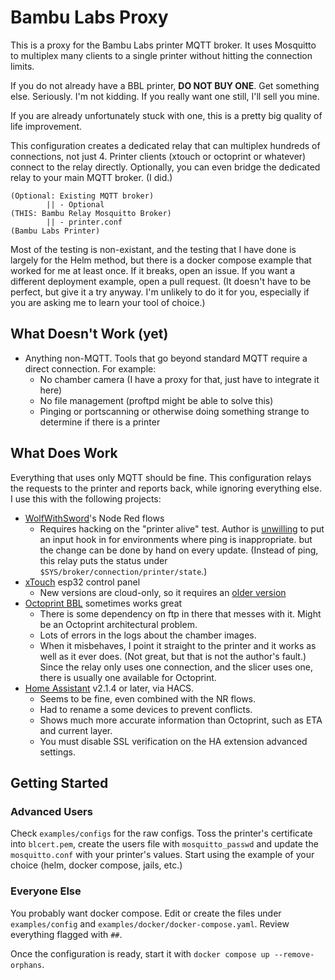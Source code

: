 # Bambu Labs Proxy

This is a proxy for the Bambu Labs printer MQTT broker. It uses Mosquitto to multiplex many clients to a single printer without hitting the connection limits. 

If you do not already have a BBL printer, **DO NOT BUY ONE**. Get something else. Seriously. I'm not kidding. If you really want one still, I'll sell you mine.

If you are already unfortunately stuck with one, this is a pretty big quality of life improvement.

This configuration creates a dedicated relay that can multiplex hundreds of connections, not just 4. Printer clients (xtouch or octoprint or whatever) connect to the relay directly. Optionally, you can even bridge the dedicated relay to your main MQTT broker. (I did.)

    (Optional: Existing MQTT broker)
            || - Optional
    (THIS: Bambu Relay Mosquitto Broker)
            || - printer.conf
    (Bambu Labs Printer)

Most of the testing is non-existant, and the testing that I have done is largely for the Helm method, but there is a docker compose example that worked for me at least once. If it breaks, open an issue. If you want a different deployment example, open a pull request. (It doesn't have to be perfect, but give it a try anyway. I'm unlikely to do it for you, especially if you are asking me to learn your tool of choice.)

## What Doesn't Work (yet)

- Anything non-MQTT. Tools that go beyond standard MQTT require a direct connection. For example:
  - No chamber camera (I have a proxy for that, just have to integrate it here)
  - No file management (proftpd might be able to solve this)
  - Pinging or portscanning or otherwise doing something strange to determine if there is a printer

## What Does Work

Everything that uses only MQTT should be fine. This configuration relays the requests to the printer and reports back, while ignoring everything else. I use this with the following projects:

- [WolfWithSword](https://github.com/WolfwithSword/Bambu-HomeAssistant-Flows)'s Node Red flows
  - Requires hacking on the "printer alive" test. Author is [unwilling](https://github.com/WolfwithSword/Bambu-HomeAssistant-Flows/issues/15#issuecomment-2466936542) to put an input hook in for environments where ping is inappropriate. but the change can be done by hand on every update. (Instead of ping, this relay puts the status under `$SYS/broker/connection/printer/state`.)
- [xTouch](https://github.com/xperiments-in/xtouch) esp32 control panel
  - New versions are cloud-only, so it requires an [older version](https://github.com/xperiments-in/xtouch/issues/130)
- [Octoprint BBL](https://github.com/jneilliii/OctoPrint-BambuPrinter/) sometimes works great
  - There is some dependency on ftp in there that messes with it. Might be an Octoprint architectural problem.
  - Lots of errors in the logs about the chamber images.
  - When it misbehaves, I point it straight to the printer and it works as well as it ever does. (Not great, but that is not the author's fault.) Since the relay only uses one connection, and the slicer uses one, there is usually one available for Octoprint.
- [Home Assistant](https://github.com/greghesp/ha-bambulab) v2.1.4 or later, via HACS.
  - Seems to be fine, even combined with the NR flows.
  - Had to rename a some devices to prevent conflicts.
  - Shows much more accurate information than Octoprint, such as ETA and current layer.
  - You must disable SSL verification on the HA extension advanced settings.

## Getting Started

### Advanced Users
Check `examples/configs` for the raw configs. Toss the printer's certificate into `blcert.pem`, create the users file with `mosquitto_passwd` and update the `mosquitto.conf` with your printer's values. Start using the example of your choice (helm, docker compose, jails, etc.)

### Everyone Else
You probably want docker compose. Edit or create the files under `examples/config` and `examples/docker/docker-compose.yaml`. Review everything flagged with `##`.

Once the configuration is ready, start it with `docker compose up --remove-orphans`.

